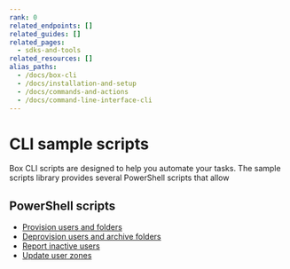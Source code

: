 ```yaml
---
rank: 0
related_endpoints: []
related_guides: []
related_pages:
  - sdks-and-tools
related_resources: []
alias_paths:
  - /docs/box-cli
  - /docs/installation-and-setup
  - /docs/commands-and-actions
  - /docs/command-line-interface-cli
---
```


# CLI sample scripts

Box CLI scripts are designed to help you
automate your tasks. The sample scripts library 
provides several PowerShell scripts that allow 

## PowerShell scripts

* [Provision users and folders][1]
* [Deprovision users and archive folders][2]
* [Report inactive users][3]
* [Update user zones][4]

[1]: g://cli/quick-start/powershell-script-templates
[2]: g://cli/scripts/deprovision-users
[3]: g://cli/scripts/report-inactive-users
[4]: g://cli/scripts/user-zones-mass-update